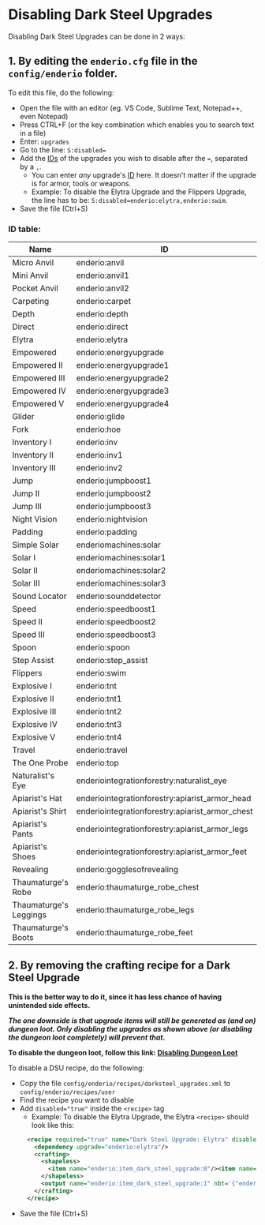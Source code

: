 # Disabling Dark Steel Upgrades

Disabling Dark Steel Upgrades can be done in 2 ways:

## 1. By editing the `enderio.cfg` file in the `config/enderio` folder.

To edit this file, do the following:
* Open the file with an editor (eg. VS Code, Sublime Text, Notepad++, even Notepad)
* Press CTRL+F (or the key combination which enables you to search text in a file)
* Enter: `upgrades`
* Go to the line: `S:disabled=`
* Add the [IDs](#id-table) of the upgrades you wish to disable after the `=`, separated by a `,`.
  - You can enter *any* upgrade's [ID](#id-table) here. It doesn't matter if the upgrade is for armor, tools or weapons.
  - Example: To disable the Elytra Upgrade and the Flippers Upgrade, the line has to be:
  `S:disabled=enderio:elytra,enderio:swim`.
* Save the file (Ctrl+S)

### ID table:

| Name                   | ID                                              |
| ---------------------- | ----------------------------------------------- |
| Micro Anvil            | enderio:anvil                                   |
| Mini Anvil             | enderio:anvil1                                  |
| Pocket Anvil           | enderio:anvil2                                  |
| Carpeting              | enderio:carpet                                  |
| Depth                  | enderio:depth                                   |
| Direct                 | enderio:direct                                  |
| Elytra                 | enderio:elytra                                  |
| Empowered              | enderio:energyupgrade                           |
| Empowered II           | enderio:energyupgrade1                          |
| Empowered III          | enderio:energyupgrade2                          |
| Empowered IV           | enderio:energyupgrade3                          |
| Empowered V            | enderio:energyupgrade4                          |
| Glider                 | enderio:glide                                   |
| Fork                   | enderio:hoe                                     |
| Inventory I            | enderio:inv                                     |
| Inventory II           | enderio:inv1                                    |
| Inventory III          | enderio:inv2                                    |
| Jump                   | enderio:jumpboost1                              |
| Jump II                | enderio:jumpboost2                              |
| Jump III               | enderio:jumpboost3                              |
| Night Vision           | enderio:nightvision                             |
| Padding                | enderio:padding                                 |
| Simple Solar           | enderiomachines:solar                           |
| Solar I                | enderiomachines:solar1                          |
| Solar II               | enderiomachines:solar2                          |
| Solar III              | enderiomachines:solar3                          |
| Sound Locator          | enderio:sounddetector                           |
| Speed                  | enderio:speedboost1                             |
| Speed II               | enderio:speedboost2                             |
| Speed III              | enderio:speedboost3                             |
| Spoon                  | enderio:spoon                                   |
| Step Assist            | enderio:step_assist                             |
| Flippers               | enderio:swim                                    |
| Explosive I            | enderio:tnt                                     |
| Explosive II           | enderio:tnt1                                    |
| Explosive III          | enderio:tnt2                                    |
| Explosive IV           | enderio:tnt3                                    |
| Explosive V            | enderio:tnt4                                    |
| Travel                 | enderio:travel                                  |
| The One Probe          | enderio:top                                     |
| Naturalist's Eye       | enderiointegrationforestry:naturalist_eye       |
| Apiarist's Hat         | enderiointegrationforestry:apiarist_armor_head  |
| Apiarist's Shirt       | enderiointegrationforestry:apiarist_armor_chest |
| Apiarist's Pants       | enderiointegrationforestry:apiarist_armor_legs  |
| Apiarist's Shoes       | enderiointegrationforestry:apiarist_armor_feet  |
| Revealing              | enderio:gogglesofrevealing                      |
| Thaumaturge's Robe     | enderio:thaumaturge_robe_chest                  |
| Thaumaturge's Leggings | enderio:thaumaturge_robe_legs                   |
| Thaumaturge's Boots    | enderio:thaumaturge_robe_feet                   |

## 2. By removing the crafting recipe for a Dark Steel Upgrade

**This is the better way to do it, since it has less chance of having unintended side effects.**

***The one downside is that upgrade items will still be generated as (and on) dungeon loot. Only disabling the upgrades as shown above (or disabling the dungeon loot completely) will prevent that.***

**To disable the dungeon loot, follow this link: [Disabling Dungeon Loot](https://github.com/SleepyTrousers/EnderIO/tree/master/enderio-base/src/main/resources/assets/enderio/loot_tables/chests)**

To disable a DSU recipe, do the following:
* Copy the file `config/enderio/recipes/darksteel_upgrades.xml` to `config/enderio/recipes/user`
* Find the recipe you want to disable
* Add `disabled="true"` inside the `<recipe>` tag
  - Example: To disable the Elytra Upgrade, the Elytra `<recipe>` should look like this:
  ```xml
    <recipe required="true" name="Dark Steel Upgrade: Elytra" disabled="true">
      <dependency upgrade="enderio:elytra"/>
      <crafting>
        <shapeless>
          <item name="enderio:item_dark_steel_upgrade:0"/><item name="minecraft:elytra"/>
        </shapeless>
        <output name="enderio:item_dark_steel_upgrade:1" nbt='{"enderio:dsu":"enderio:elytra"}'/>
      </crafting>
    </recipe>
  ```
* Save the file (Ctrl+S)